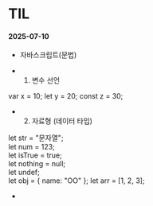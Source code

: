 # TIL

#### 2025-07-10
- 자바스크립트(문법)

- 1. 변수 선언

var x = 10;
let y = 20;
const z = 30;

- 2. 자료형 (데이터 타입)

let str = "문자열";        
let num = 123;            
let isTrue = true;         
let nothing = null;        
let undef;                 
let obj = { name: "OO" }; 
let arr = [1, 2, 3];       

- 

